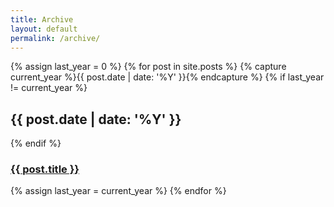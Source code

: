 ```yaml
---
title: Archive
layout: default
permalink: /archive/
---
```

<div class="archives">
  {% assign last_year = 0 %}
  {% for post in site.posts %}
    {% capture current_year %}{{ post.date | date: '%Y' }}{% endcapture %}
    {% if last_year != current_year %}
      <h2 class='archive-year'>{{ post.date | date: '%Y' }}</h2>
    {% endif %}
    <h3 class="archives-entry"><a href="{{ post.url }}" title="{{ post.title }}">{{ post.title }}</a></h3>
    {% assign last_year = current_year %}
  {% endfor %}
</div>
